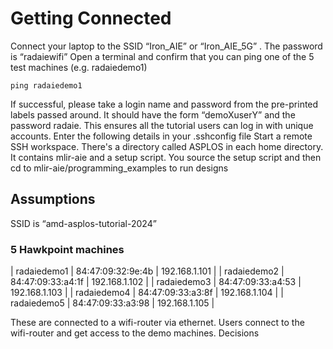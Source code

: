# Getting Connected

Connect your laptop to the SSID “Iron_AIE” or “Iron_AIE_5G” . The password is “radaiewifi”
Open a terminal and confirm that you can ping one of the 5 test machines (e.g. radaiedemo1)
```
ping radaiedemo1 
```
If successful, please take a login name and password from the pre-printed labels passed around. It should have the form “demoXuserY” and the password radaie. This ensures all the tutorial users can log in with unique accounts. 
Enter the following details in your .sshconfig file
Start a remote SSH workspace. 
There's a directory called ASPLOS in each home directory. It contains mlir-aie and a setup script.
You source the setup script and then cd to mlir-aie/programming_examples to run designs

## Assumptions 
SSID is “amd-asplos-tutorial-2024”

### 5 Hawkpoint machines 
		
| radaiedemo1 | 84:47:09:32:9e:4b | 192.168.1.101 |
| radaiedemo2 | 84:47:09:33:a4:1f | 192.168.1.102 |
| radaiedemo3 |	84:47:09:33:a4:53 |	192.168.1.103 |
| radaiedemo4 |	84:47:09:33:a3:8f |	192.168.1.104 |
| radaiedemo5 |	84:47:09:33:a3:98 |	192.168.1.105 |

These are connected to a wifi-router via ethernet. Users connect to the wifi-router and get access to the demo machines. 
Decisions
